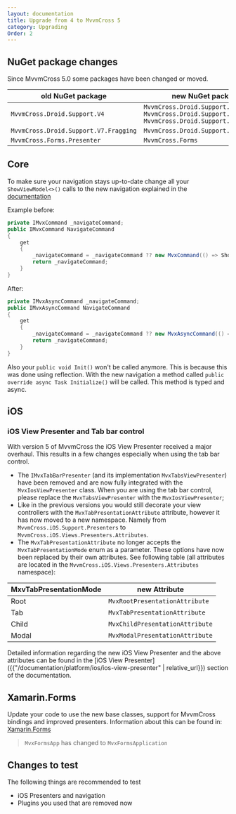 ```yaml
---
layout: documentation
title: Upgrade from 4 to MvvmCross 5
category: Upgrading
Order: 2
---
```


## NuGet package changes

Since MvvmCross 5.0 some packages have been changed or moved.

old NuGet package                      | new NuGet package
-------------------------------------- | -----------------
`MvvmCross.Droid.Support.V4`           | `MvvmCross.Droid.Support.Core.UI, MvvmCross.Droid.Support.Core.Utils, MvvmCross.Droid.Support.Fragment`
`MvvmCross.Droid.Support.V7.Fragging`  | `MvvmCross.Droid.Support.Fragment`
`MvvmCross.Forms.Presenter`            | `MvvmCross.Forms`

## Core

To make sure your navigation stays up-to-date change all your `ShowViewModel<>()` calls to the new navigation explained in the [documentation](https://www.mvvmcross.com/documentation/fundamentals/navigation#mvvmcross-5x-and-higher-navigation)

Example before:

```c#
private IMvxCommand _navigateCommand;
public IMvxCommand NavigateCommand
{
    get
    {
        _navigateCommand = _navigateCommand ?? new MvxCommand(() => ShowViewModel<TViewModel>());
        return _navigateCommand;
    }
}
```

After:

```c#
private IMvxAsyncCommand _navigateCommand;
public IMvxAsyncCommand NavigateCommand
{
    get
    {
        _navigateCommand = _navigateCommand ?? new MvxAsyncCommand(() => _navigationService.Navigate<TViewModel>());
        return _navigateCommand;
    }
}
```

Also your `public void Init()` won't be called anymore. This is because this was done using reflection. With the new navigation a method called `public override async Task Initialize()` will be called. This method is typed and async.

## iOS

### iOS View Presenter and Tab bar control

With version 5 of MvvmCross the iOS View Presenter received a major overhaul. This results in a few changes especially when using the tab bar control.

* The `IMvxTabBarPresenter` (and its implementation `MvxTabsViewPresenter`) have been removed and are now fully integrated with the `MvxIosViewPresenter` class. When you are using the tab bar control, please replace the `MvxTabsViewPresenter` with the `MvxIosViewPresenter`;
* Like in the previous versions you would still decorate your view controllers with the `MvxTabPresentationAttribute` attribute, however it has now moved to a new namespace. Namely from `MvvmCross.iOS.Support.Presenters` to `MvvmCross.iOS.Views.Presenters.Attributes`.
* The `MvxTabPresentationAttribute` no longer accepts the `MvxTabPresentationMode` enum as a parameter. These options have now been replaced by their own attributes. See following table (all attributes are located in the `MvvmCross.iOS.Views.Presenters.Attributes` namespace):

MxvTabPresentationMode | new Attribute
---------------------- | -------------
Root                   | `MvxRootPresentationAttribute`
Tab                    | `MvxTabPresentationAttribute`
Child                  | `MvxChildPresentationAttribute`
Modal                  | `MvxModalPresentationAttribute`

Detailed information regarding the new iOS View Presenter and the above attributes can be found in the [iOS View Presenter]({{"/documentation/platform/ios/ios-view-presenter" | relative_url}}) section of the documentation.

## Xamarin.Forms

Update your code to use the new base classes, support for MvvmCross bindings and improved presenters. Information about this can be found in: [Xamarin.Forms](https://www.mvvmcross.com/documentation/platform/xamarin.forms/xamarin-forms?scroll=551)

> `MvxFormsApp` has changed to `MvxFormsApplication`

## Changes to test

The following things are recommended to test

* iOS Presenters and navigation
* Plugins you used that are removed now
